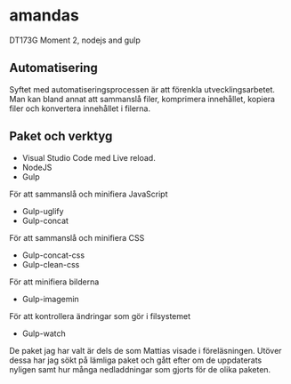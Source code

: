 # amandas
DT173G Moment 2, nodejs and gulp

## Automatisering
Syftet med automatiseringsprocessen är att förenkla utvecklingsarbetet. Man kan bland annat att sammanslå filer, komprimera innehållet, kopiera filer och konvertera innehållet i filerna.


## Paket och verktyg
* Visual Studio Code med Live reload.
* NodeJS
* Gulp

För att sammanslå och minifiera JavaScript
* Gulp-uglify
* Gulp-concat

För att sammanslå och minifiera CSS
* Gulp-concat-css
* Gulp-clean-css

För att minifiera bilderna
* Gulp-imagemin

För att kontrollera ändringar som gör i filsystemet
* Gulp-watch

De paket jag har valt är dels de som Mattias visade i föreläsningen. Utöver dessa har jag sökt på lämliga paket och gått efter om de uppdaterats nyligen samt hur många nedladdningar som gjorts för de olika paketen.
